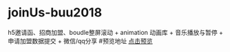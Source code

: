 # joinUs-buu2018
h5邀请函、招商加盟、boudle整屏滚动 + animation 动画库 + 音乐播放与暂停 + 申请加盟数据提交 +  微信/qq分享
#预览地址
<a href="https://hialun5210.github.io/joinUs-buu2018/." target="_blank">点击预览</a>
